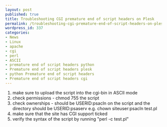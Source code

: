 ```yaml
---
layout: post
published: true
title: Troubleshooting CGI premature end of script headers on Plesk
permalink: /troubleshooting-cgi-premature-end-of-script-headers-on-plesk/
wordpress_id: 337
categories:
- News
- Linux
- apache
- cgi
- perl
- ASCII
- premature end of script headers python
- Premature end of script headers plesk
- python Premature end of script headers
- Premature end of script headers cgi
---
```



<ol>
	<li>make sure to upload the script into the cgi-bin in ASCII mode</li>
	<li>check permissions - chmod 755 the script</li>
	<li>check ownerships - should be USERID:psacln on the script and the directory should be USERID:psaserv e.g. chown siteuser:psacln test.pl</li>
	<li>make sure that the site has CGI support ticked</li>
	<li>verify the syntax of the script by running "perl -c test.pl"</li>
</ol>
